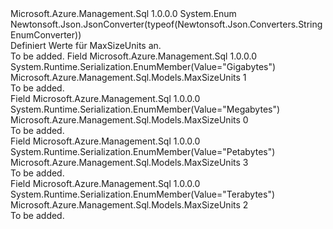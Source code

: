 <Type Name="MaxSizeUnits" FullName="Microsoft.Azure.Management.Sql.Models.MaxSizeUnits">
  <TypeSignature Language="C#" Value="public enum MaxSizeUnits" />
  <TypeSignature Language="ILAsm" Value=".class public auto ansi sealed MaxSizeUnits extends System.Enum" />
  <TypeSignature Language="DocId" Value="T:Microsoft.Azure.Management.Sql.Models.MaxSizeUnits" />
  <TypeSignature Language="VB.NET" Value="Public Enum MaxSizeUnits" />
  <TypeSignature Language="F#" Value="type MaxSizeUnits = " />
  <AssemblyInfo>
    <AssemblyName>Microsoft.Azure.Management.Sql</AssemblyName>
    <AssemblyVersion>1.0.0.0</AssemblyVersion>
  </AssemblyInfo>
  <Base>
    <BaseTypeName>System.Enum</BaseTypeName>
  </Base>
  <Attributes>
    <Attribute>
      <AttributeName>Newtonsoft.Json.JsonConverter(typeof(Newtonsoft.Json.Converters.StringEnumConverter))</AttributeName>
    </Attribute>
  </Attributes>
  <Docs>
    <summary>
            Definiert Werte für MaxSizeUnits an.
            </summary>
    <remarks>To be added.</remarks>
  </Docs>
  <Members>
    <Member MemberName="Gigabytes">
      <MemberSignature Language="C#" Value="Gigabytes" />
      <MemberSignature Language="ILAsm" Value=".field public static literal valuetype Microsoft.Azure.Management.Sql.Models.MaxSizeUnits Gigabytes = int32(1)" />
      <MemberSignature Language="DocId" Value="F:Microsoft.Azure.Management.Sql.Models.MaxSizeUnits.Gigabytes" />
      <MemberSignature Language="VB.NET" Value="Gigabytes" />
      <MemberSignature Language="F#" Value="Gigabytes = 1" Usage="Microsoft.Azure.Management.Sql.Models.MaxSizeUnits.Gigabytes" />
      <MemberType>Field</MemberType>
      <AssemblyInfo>
        <AssemblyName>Microsoft.Azure.Management.Sql</AssemblyName>
        <AssemblyVersion>1.0.0.0</AssemblyVersion>
      </AssemblyInfo>
      <Attributes>
        <Attribute>
          <AttributeName>System.Runtime.Serialization.EnumMember(Value="Gigabytes")</AttributeName>
        </Attribute>
      </Attributes>
      <ReturnValue>
        <ReturnType>Microsoft.Azure.Management.Sql.Models.MaxSizeUnits</ReturnType>
      </ReturnValue>
      <MemberValue>1</MemberValue>
      <Docs>
        <summary>To be added.</summary>
      </Docs>
    </Member>
    <Member MemberName="Megabytes">
      <MemberSignature Language="C#" Value="Megabytes" />
      <MemberSignature Language="ILAsm" Value=".field public static literal valuetype Microsoft.Azure.Management.Sql.Models.MaxSizeUnits Megabytes = int32(0)" />
      <MemberSignature Language="DocId" Value="F:Microsoft.Azure.Management.Sql.Models.MaxSizeUnits.Megabytes" />
      <MemberSignature Language="VB.NET" Value="Megabytes" />
      <MemberSignature Language="F#" Value="Megabytes = 0" Usage="Microsoft.Azure.Management.Sql.Models.MaxSizeUnits.Megabytes" />
      <MemberType>Field</MemberType>
      <AssemblyInfo>
        <AssemblyName>Microsoft.Azure.Management.Sql</AssemblyName>
        <AssemblyVersion>1.0.0.0</AssemblyVersion>
      </AssemblyInfo>
      <Attributes>
        <Attribute>
          <AttributeName>System.Runtime.Serialization.EnumMember(Value="Megabytes")</AttributeName>
        </Attribute>
      </Attributes>
      <ReturnValue>
        <ReturnType>Microsoft.Azure.Management.Sql.Models.MaxSizeUnits</ReturnType>
      </ReturnValue>
      <MemberValue>0</MemberValue>
      <Docs>
        <summary>To be added.</summary>
      </Docs>
    </Member>
    <Member MemberName="Petabytes">
      <MemberSignature Language="C#" Value="Petabytes" />
      <MemberSignature Language="ILAsm" Value=".field public static literal valuetype Microsoft.Azure.Management.Sql.Models.MaxSizeUnits Petabytes = int32(3)" />
      <MemberSignature Language="DocId" Value="F:Microsoft.Azure.Management.Sql.Models.MaxSizeUnits.Petabytes" />
      <MemberSignature Language="VB.NET" Value="Petabytes" />
      <MemberSignature Language="F#" Value="Petabytes = 3" Usage="Microsoft.Azure.Management.Sql.Models.MaxSizeUnits.Petabytes" />
      <MemberType>Field</MemberType>
      <AssemblyInfo>
        <AssemblyName>Microsoft.Azure.Management.Sql</AssemblyName>
        <AssemblyVersion>1.0.0.0</AssemblyVersion>
      </AssemblyInfo>
      <Attributes>
        <Attribute>
          <AttributeName>System.Runtime.Serialization.EnumMember(Value="Petabytes")</AttributeName>
        </Attribute>
      </Attributes>
      <ReturnValue>
        <ReturnType>Microsoft.Azure.Management.Sql.Models.MaxSizeUnits</ReturnType>
      </ReturnValue>
      <MemberValue>3</MemberValue>
      <Docs>
        <summary>To be added.</summary>
      </Docs>
    </Member>
    <Member MemberName="Terabytes">
      <MemberSignature Language="C#" Value="Terabytes" />
      <MemberSignature Language="ILAsm" Value=".field public static literal valuetype Microsoft.Azure.Management.Sql.Models.MaxSizeUnits Terabytes = int32(2)" />
      <MemberSignature Language="DocId" Value="F:Microsoft.Azure.Management.Sql.Models.MaxSizeUnits.Terabytes" />
      <MemberSignature Language="VB.NET" Value="Terabytes" />
      <MemberSignature Language="F#" Value="Terabytes = 2" Usage="Microsoft.Azure.Management.Sql.Models.MaxSizeUnits.Terabytes" />
      <MemberType>Field</MemberType>
      <AssemblyInfo>
        <AssemblyName>Microsoft.Azure.Management.Sql</AssemblyName>
        <AssemblyVersion>1.0.0.0</AssemblyVersion>
      </AssemblyInfo>
      <Attributes>
        <Attribute>
          <AttributeName>System.Runtime.Serialization.EnumMember(Value="Terabytes")</AttributeName>
        </Attribute>
      </Attributes>
      <ReturnValue>
        <ReturnType>Microsoft.Azure.Management.Sql.Models.MaxSizeUnits</ReturnType>
      </ReturnValue>
      <MemberValue>2</MemberValue>
      <Docs>
        <summary>To be added.</summary>
      </Docs>
    </Member>
  </Members>
</Type>